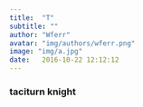 ```yaml
---
title:  "T"
subtitle: ""
author: "Wferr"
avatar: "img/authors/wferr.png"
image: "img/a.jpg"
date:   2016-10-22 12:12:12
---
```


### taciturn knight


